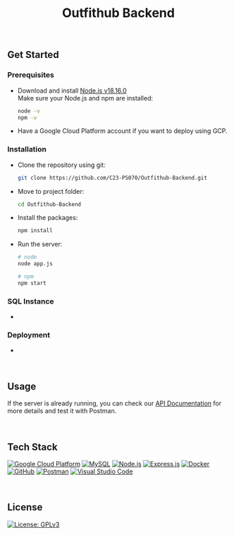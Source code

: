<div align="center">

# Outfithub Backend

</div>

<br>

## Get Started
### Prerequisites
* Download and install <a href="https://nodejs.org/dist/v18.16.0/node-v18.16.0-x64.msi">Node.js v18.16.0<a/> <br>
  Make sure your Node.js and npm are installed:
  ```bash
  node -v
  npm -v
  ```
* Have a Google Cloud Platform account if you want to deploy using GCP.

### Installation
* Clone the repository using git:
  ```bash
  git clone https://github.com/C23-PS070/Outfithub-Backend.git
  ```
* Move to project folder:
  ```bash
  cd Outfithub-Backend
  ```
* Install the packages:
  ```bash
  npm install
  ``` 
* Run the server:
  ```bash
  # node
  node app.js
  
  # npm
  npm start
  ``` 

### SQL Instance
* 
  
### Deployment
* 

<br>

## Usage
If the server is already running, you can check our <a href="https://documenter.getpostman.com/">API Documentation</a> for more details and test it with Postman.

<br>

## Tech Stack
[![Google Cloud Platform](https://img.shields.io/badge/Google%20Cloud%20Platform-%234285F4.svg?style=plastic&logo=google-cloud&logoColor=white)](https://cloud.google.com/) [![MySQL](https://img.shields.io/badge/MySQL-%2300f.svg?style=plastic&logo=mysql&logoColor=white)]() [![Node.js](https://img.shields.io/badge/Node.js-6DA55F?style=plastic&logo=node.js&logoColor=white)]() [![Express.js](https://img.shields.io/badge/Express.js-%23404d59.svg?style=plastic&logo=express&logoColor=%2361DAFB)]() [![Docker](https://img.shields.io/badge/Docker-%230db7ed.svg?style=plastic&logo=docker&logoColor=white)](https://www.docker.com/) [![GitHub](https://img.shields.io/badge/GitHub-%23121011.svg?style=plastic&logo=github&logoColor=white)](https://github.com/) [![Postman](https://img.shields.io/badge/Postman-FF6C37?style=plastic&logo=postman&logoColor=white)](https://www.postman.com/) [![Visual Studio Code](https://img.shields.io/badge/Visual%20Studio%20Code-0078d7.svg?style=plastic&logo=visual-studio-code&logoColor=white)](https://code.visualstudio.com/)

<br>

## License
[![License: GPLv3](https://img.shields.io/badge/License-GPLv3-blue.svg?style=plastic)](https://www.gnu.org/licenses/gpl-3.0)
